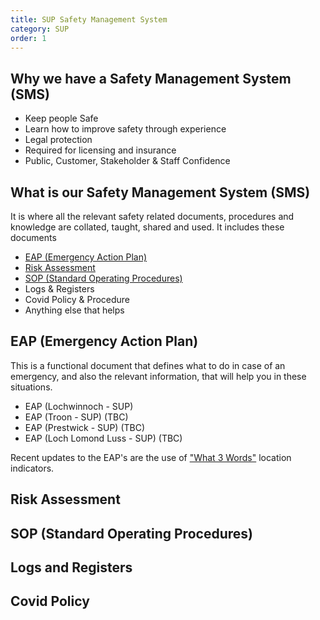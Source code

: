 ```yaml
---
title: SUP Safety Management System
category: SUP
order: 1
---
```


## Why we have a Safety Management System (SMS)
- Keep people Safe
- Learn how to improve safety through experience
- Legal protection
- Required for licensing and insurance
- Public, Customer, Stakeholder & Staff Confidence

## What is our Safety Management System (SMS)
It is where all the relevant safety related documents, procedures and knowledge are collated, taught, shared and used.
It includes these documents
- [EAP (Emergency Action Plan)](https://numbat70.github.io/clyde/Content/03-SUP_EAP)
- [Risk Assessment](https://numbat70.github.io/clyde/Content/02-SUP_RISK)
- [SOP (Standard Operating Procedures)](https://numbat70.github.io/clyde/Content/04-SUP_SOP)
- Logs & Registers
- Covid Policy & Procedure
- Anything else that helps


## EAP (Emergency Action Plan)
This is a functional document that defines what to do in case of an emergency, and also the relevant information, that will help you in these situations.

- EAP (Lochwinnoch - SUP)
- EAP (Troon - SUP) (TBC)
- EAP (Prestwick - SUP) (TBC)
- EAP (Loch Lomond Luss - SUP) (TBC)

Recent updates to the EAP's are the use of ["What 3 Words"](https://what3words.com) location indicators.


## Risk Assessment



## SOP (Standard Operating Procedures)



## Logs and Registers



## Covid Policy
